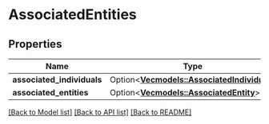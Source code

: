 # AssociatedEntities

## Properties

Name | Type | Description | Notes
------------ | ------------- | ------------- | -------------
**associated_individuals** | Option<[**Vec<models::AssociatedIndividual>**](AssociatedIndividual.md)> |  | [optional]
**associated_entities** | Option<[**Vec<models::AssociatedEntity>**](AssociatedEntity.md)> |  | [optional]

[[Back to Model list]](../README.md#documentation-for-models) [[Back to API list]](../README.md#documentation-for-api-endpoints) [[Back to README]](../README.md)


